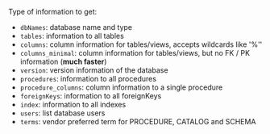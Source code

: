 Type of information to get:

- `dbNames`: database name and type
- `tables`: information to all tables
- `columns`: column information for tables/views, accepts wildcards like '%''
- `columns_minimal`: column information for tables/views, but no FK / PK information (**much faster**)
- `version`: version information of the database
- `procedures`: information to all procedures
- `procedure_columns`: column information to a single procedure
- `foreignKeys`: information to all foreignKeys
- `index`: information to all indexes
- `users`: list database users
- `terms`: vendor preferred term for PROCEDURE, CATALOG and SCHEMA
